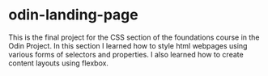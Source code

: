# odin-landing-page

This is the final project for the CSS section of the foundations course in the Odin Project. In this section I learned how to style html webpages using various forms of selectors and properties. I also learned how to create content layouts using flexbox.